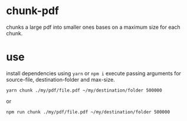 # chunk-pdf
chunks a large pdf into smaller ones bases on a maximum size for each chunk.

# use
install dependencies using `yarn` or `npm i`
execute passing arguments for source-file, destination-folder and max-size.

`yarn chunk ./my/pdf/file.pdf ~/my/destination/folder 500000`

or

`npm run chunk ./my/pdf/file.pdf ~/my/destination/folder 500000`
